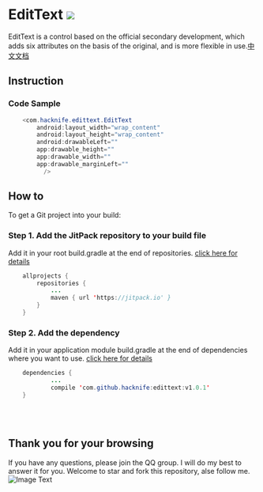 # EditText  [![](https://jitpack.io/v/hacknife/edittext.svg)](https://jitpack.io/#hacknife/edittext) 
EditText is a control based on the official secondary development, which adds six attributes on the basis of the original, and is more flexible in use.[中文文档](https://github.com/hacknife/EditText/blob/master/README.md)
## Instruction
### Code Sample
```Java
    <com.hacknife.edittext.EditText
        android:layout_width="wrap_content"
        android:layout_height="wrap_content"
        android:drawableLeft=""
        app:drawable_height=""
        app:drawable_width=""
        app:drawable_marginLeft=""
          />
```
## How to
To get a Git project into your build:
### Step 1. Add the JitPack repository to your build file
Add it in your root build.gradle at the end of repositories.   [click here for details](https://github.com/hacknife/CarouselBanner/blob/master/root_build.gradle.png)
```Java
	allprojects {
		repositories {
			...
			maven { url 'https://jitpack.io' }
		}
	}
```
### Step 2. Add the dependency
Add it in your application module build.gradle at the end of dependencies where you want to use.   [click here for details](https://github.com/hacknife/CarouselBanner/blob/master/application_build.gradle.png)
```Java
	dependencies {
            ...
	        compile 'com.github.hacknife:edittext:v1.0.1'
	}
```
 <br><br>
## Thank you for your browsing
If you have any questions, please join the QQ group. I will do my best to answer it for you. Welcome to star and fork this repository, alse follow me.
<br>
![Image Text](https://github.com/hacknife/CarouselBanner/blob/master/qq_group.png)
